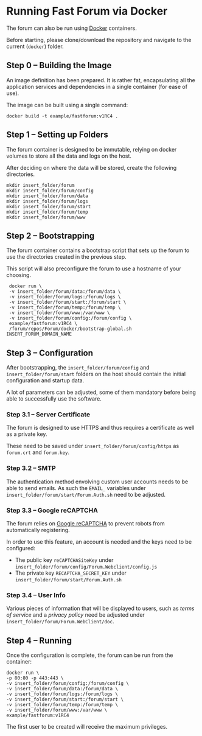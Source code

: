 # Running Fast Forum via Docker

The forum can also be run using [Docker](https://www.docker.com/) containers.

Before starting, please clone/download the repository and navigate to the current (`docker`) folder.

## Step 0 – Building the Image

An image definition has been prepared. It is rather fat, encapsulating all the application services and dependencies
in a single container (for ease of use).  

The image can be built using a single command:

    docker build -t example/fastforum:v1RC4 .

## Step 1 – Setting up Folders

The forum container is designed to be immutable, relying on docker volumes to store all the data and logs on the host.

After deciding on where the data will be stored, create the following directories.  

    mkdir insert_folder/forum
    mkdir insert_folder/forum/config
    mkdir insert_folder/forum/data
    mkdir insert_folder/forum/logs
    mkdir insert_folder/forum/start
    mkdir insert_folder/forum/temp
    mkdir insert_folder/forum/www

## Step 2 – Bootstrapping

The forum container contains a bootstrap script that sets up the forum to use the directories created 
in the previous step.

This script will also preconfigure the forum to use a hostname of your choosing.

     docker run \
     -v insert_folder/forum/data:/forum/data \
     -v insert_folder/forum/logs:/forum/logs \
     -v insert_folder/forum/start:/forum/start \
     -v insert_folder/forum/temp:/forum/temp \
     -v insert_folder/forum/www:/var/www \
     -v insert_folder/forum/config:/forum/config \
     example/fastforum:v1RC4 \
     /forum/repos/Forum/docker/bootstrap-global.sh INSERT_FORUM_DOMAIN_NAME

## Step 3 – Configuration

After bootstrapping, the `insert_folder/forum/config` and `insert_folder/forum/start` folders on the host should contain
the initial configuration and startup data. 

A lot of parameters can be adjusted, some of them mandatory before being able to successfully use the software.

### Step 3.1 – Server Certificate

The forum is designed to use HTTPS and thus requires a certificate as well as a private key.

These need to be saved under `insert_folder/forum/config/https` as `forum.crt` and `forum.key`. 

### Step 3.2 – SMTP

The authentication method envolving custom user accounts needs to be able to send emails. 
As such the `EMAIL_` variables under `insert_folder/forum/start/Forum.Auth.sh` need to be adjusted.  

### Step 3.3 – Google reCAPTCHA

The forum relies on [Google reCAPTCHA](https://developers.google.com/recaptcha/) to prevent robots 
from automatically registering.

In order to use this feature, an account is needed and the keys need to be configured:
* The public key `reCAPTCHASiteKey` under `insert_folder/forum/config/Forum.Webclient/config.js`
* The private key `RECAPTCHA_SECRET_KEY` under `insert_folder/forum/start/Forum.Auth.sh`

### Step 3.4 – User Info

Various pieces of information that will be displayed to users, such as _terms of service_ and a _privacy policy_ need 
be adjusted under `insert_folder/forum/Forum.WebClient/doc`. 

## Step 4 – Running

Once the configuration is complete, the forum can be run from the container:

    docker run \
    -p 80:80 -p 443:443 \
    -v insert_folder/forum/config:/forum/config \
    -v insert_folder/forum/data:/forum/data \
    -v insert_folder/forum/logs:/forum/logs \
    -v insert_folder/forum/start:/forum/start \
    -v insert_folder/forum/temp:/forum/temp \
    -v insert_folder/forum/www:/var/www \
    example/fastforum:v1RC4

The first user to be created will receive the maximum privileges.